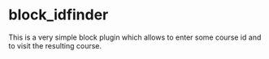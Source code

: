 # block_idfinder
This is a very simple block plugin which allows to enter some course id and to visit the resulting course.
